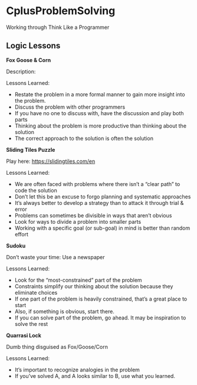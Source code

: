 # CplusProblemSolving
Working through Think Like a Programmer

## Logic Lessons

**Fox Goose & Corn**

Description:

Lessons Learned:
- Restate the problem in a more formal manner to gain more insight into the problem.
- Discuss the problem with other programmers
- If you have no one to discuss with, have the discussion and play both parts
- Thinking about the problem is more productive than thinking about the solution
- The correct approach to the solution is often the solution

**Sliding Tiles Puzzle**

Play here: https://slidingtiles.com/en

Lessons Learned:
- We are often faced with problems where there isn’t a “clear path” to code the solution
- Don’t let this be an excuse to forgo planning and systematic approaches
- It’s always better to develop a strategy than to attack it through trial & error
- Problems can sometimes be divisible in ways that aren’t obvious
- Look for ways to divide a problem into smaller parts
- Working with a specific goal (or sub-goal) in mind is better than random effort

**Sudoku**

Don’t waste your time: Use a newspaper

Lessons Learned:
- Look for the “most-constrained” part of the problem
- Constraints simplify our thinking about the solution because they eliminate choices
- If one part of the problem is heavily constrained, that’s a great place to start
- Also, if something is obvious, start there.
- If you can solve part of the problem, go ahead. It may be inspiration to solve the rest

**Quarrasi Lock**

Dumb thing disguised as Fox/Goose/Corn

Lessons Learned:
- It’s important to recognize analogies in the problem
- If you’ve solved A, and A looks similar to B, use what you learned.
